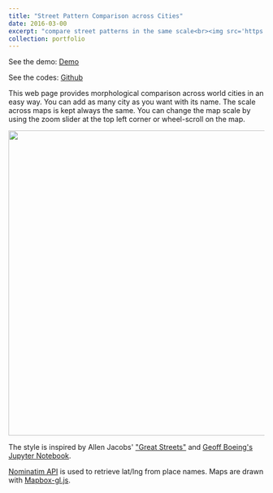```yaml
---
title: "Street Pattern Comparison across Cities"
date: 2016-03-00
excerpt: "compare street patterns in the same scale<br><img src='https://cloud.githubusercontent.com/assets/3218468/26832154/9046b42c-4a9c-11e7-8bfb-e5327a04e760.png' width='500'>"
collection: portfolio
---
```


See the demo:
[Demo](https://yonghah.github.io/morphology-sbs/)

See the codes:
[Github](https://github.com/yonghah/morphology-sbs)

This web page provides morphological comparison across world cities in an easy way. You can add as many city as you want with its name. The scale across maps is kept always the same. You can change the map scale by using the zoom slider at the top left corner or wheel-scroll on the map.

<div>
	<img width='600' height='600'  src="https://cloud.githubusercontent.com/assets/3218468/26832154/9046b42c-4a9c-11e7-8bfb-e5327a04e760.png"/>
</div>

The style is inspired by Allen Jacobs' ["Great Streets"](https://www.amazon.com/Great-Streets-Press-Allan-Jacobs/dp/0262600234) and [Geoff Boeing's Jupyter Notebook](http://geoffboeing.com/2017/01/). 

[Nominatim API](http://wiki.openstreetmap.org/wiki/Nominatim) is used to retrieve lat/lng from place names. Maps are drawn with [Mapbox-gl.js](https://www.mapbox.com/mapbox-gl-js/api/). 


